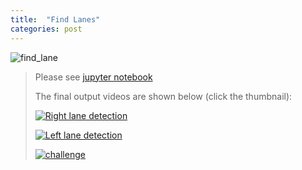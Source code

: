 ```yaml
---
title:  "Find Lanes"
categories: post
---
```

![find_lane](https://github.com/SeokLeeUS/seokleeus.github.io/raw/master/_images/_find_lane/challenge_1.gif)

>Please see [jupyter notebook](https://github.com/SeokLeeUS/Finding_Lane_Lines/blob/master/CarND-LaneLines-P1/Python_code-finding%20lane%20lines_final_submission_SeokLee_Ford-resubmit_01.ipynb)
>
>The final output videos are shown below (click the thumbnail):
>
>[![Right lane detection](https://img.youtube.com/vi/EZju-BGk8U0/hqdefault.jpg)](https://youtu.be/EZju-BGk8U0)
>
>
>[![Left lane detection](https://img.youtube.com/vi/y-xWTvDY1CM/hqdefault.jpg)](https://youtu.be/y-xWTvDY1CM)
>
>
>[![challenge](https://img.youtube.com/vi/uKYbc6LaSKU/hqdefault.jpg)](https://youtu.be/uKYbc6LaSKU)
